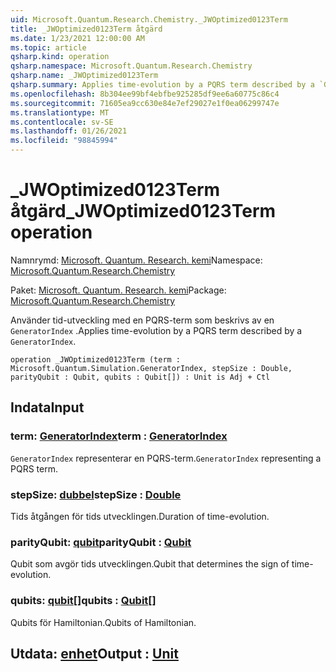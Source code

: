```yaml
---
uid: Microsoft.Quantum.Research.Chemistry._JWOptimized0123Term
title: _JWOptimized0123Term åtgärd
ms.date: 1/23/2021 12:00:00 AM
ms.topic: article
qsharp.kind: operation
qsharp.namespace: Microsoft.Quantum.Research.Chemistry
qsharp.name: _JWOptimized0123Term
qsharp.summary: Applies time-evolution by a PQRS term described by a `GeneratorIndex`.
ms.openlocfilehash: 8b304ee99bf4ebfbe925285df9ee6a60775c86c4
ms.sourcegitcommit: 71605ea9cc630e84e7ef29027e1f0ea06299747e
ms.translationtype: MT
ms.contentlocale: sv-SE
ms.lasthandoff: 01/26/2021
ms.locfileid: "98845994"
---
```

# <a name="_jwoptimized0123term-operation"></a><span data-ttu-id="628df-102">_JWOptimized0123Term åtgärd</span><span class="sxs-lookup"><span data-stu-id="628df-102">_JWOptimized0123Term operation</span></span>

<span data-ttu-id="628df-103">Namnrymd: [Microsoft. Quantum. Research. kemi](xref:Microsoft.Quantum.Research.Chemistry)</span><span class="sxs-lookup"><span data-stu-id="628df-103">Namespace: [Microsoft.Quantum.Research.Chemistry](xref:Microsoft.Quantum.Research.Chemistry)</span></span>

<span data-ttu-id="628df-104">Paket: [Microsoft. Quantum. Research. kemi](https://nuget.org/packages/Microsoft.Quantum.Research.Chemistry)</span><span class="sxs-lookup"><span data-stu-id="628df-104">Package: [Microsoft.Quantum.Research.Chemistry](https://nuget.org/packages/Microsoft.Quantum.Research.Chemistry)</span></span>


<span data-ttu-id="628df-105">Använder tid-utveckling med en PQRS-term som beskrivs av en `GeneratorIndex` .</span><span class="sxs-lookup"><span data-stu-id="628df-105">Applies time-evolution by a PQRS term described by a `GeneratorIndex`.</span></span>

```qsharp
operation _JWOptimized0123Term (term : Microsoft.Quantum.Simulation.GeneratorIndex, stepSize : Double, parityQubit : Qubit, qubits : Qubit[]) : Unit is Adj + Ctl
```


## <a name="input"></a><span data-ttu-id="628df-106">Indata</span><span class="sxs-lookup"><span data-stu-id="628df-106">Input</span></span>

### <a name="term--generatorindex"></a><span data-ttu-id="628df-107">term: [GeneratorIndex](xref:Microsoft.Quantum.Simulation.GeneratorIndex)</span><span class="sxs-lookup"><span data-stu-id="628df-107">term : [GeneratorIndex](xref:Microsoft.Quantum.Simulation.GeneratorIndex)</span></span>

<span data-ttu-id="628df-108">`GeneratorIndex` representerar en PQRS-term.</span><span class="sxs-lookup"><span data-stu-id="628df-108">`GeneratorIndex` representing a PQRS term.</span></span>


### <a name="stepsize--double"></a><span data-ttu-id="628df-109">stepSize: [dubbel](xref:microsoft.quantum.lang-ref.double)</span><span class="sxs-lookup"><span data-stu-id="628df-109">stepSize : [Double](xref:microsoft.quantum.lang-ref.double)</span></span>

<span data-ttu-id="628df-110">Tids åtgången för tids utvecklingen.</span><span class="sxs-lookup"><span data-stu-id="628df-110">Duration of time-evolution.</span></span>


### <a name="parityqubit--qubit"></a><span data-ttu-id="628df-111">parityQubit: [qubit](xref:microsoft.quantum.lang-ref.qubit)</span><span class="sxs-lookup"><span data-stu-id="628df-111">parityQubit : [Qubit](xref:microsoft.quantum.lang-ref.qubit)</span></span>

<span data-ttu-id="628df-112">Qubit som avgör tids utvecklingen.</span><span class="sxs-lookup"><span data-stu-id="628df-112">Qubit that determines the sign of time-evolution.</span></span>


### <a name="qubits--qubit"></a><span data-ttu-id="628df-113">qubits: [qubit](xref:microsoft.quantum.lang-ref.qubit)[]</span><span class="sxs-lookup"><span data-stu-id="628df-113">qubits : [Qubit](xref:microsoft.quantum.lang-ref.qubit)[]</span></span>

<span data-ttu-id="628df-114">Qubits för Hamiltonian.</span><span class="sxs-lookup"><span data-stu-id="628df-114">Qubits of Hamiltonian.</span></span>



## <a name="output--unit"></a><span data-ttu-id="628df-115">Utdata: [enhet](xref:microsoft.quantum.lang-ref.unit)</span><span class="sxs-lookup"><span data-stu-id="628df-115">Output : [Unit](xref:microsoft.quantum.lang-ref.unit)</span></span>

